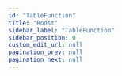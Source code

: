 ```yaml
---
id: "TableFunction"
title: "Boost"
sidebar_label: "TableFunction"
sidebar_position: 0
custom_edit_url: null
pagination_prev: null
pagination_next: null
---
```


